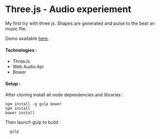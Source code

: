 # Three.js - Audio experiement
My first try with three js. Shapes are generated and pulse to the beat an music file.

Demo available [here](http://demo.hengpatrick.fr/threejs/threejs-audio-experiment-v1/).


#### Technologies :

* ThreeJs
* Web Audio Api
* Bower


#### Setup :

After cloning install all node dependencies  and libraries :  
```shell
npm install -g gulp bower
npm install
bower install
```
Then launch gulp to build :  
```shell
  gulp
```
